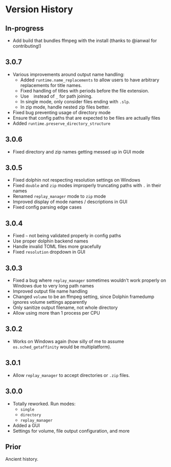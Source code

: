 # Version History

## In-progress

- Add build that bundles ffmpeg with the install (thanks to @ianwal for contributing!)

## 3.0.7

- Various improvements around output name handling:
    - Added `runtime.name_replacements` to allow users to have arbitrary
      replacements for title names.
    - Fixed handling of titles with periods before the file extension.
    - Use ` ` instead of `_` for path joining.
    - In single mode, only consider files ending with `.slp`.
    - In zip mode, handle nested zip files better.
- Fixed bug preventing usage of directory mode
- Ensure that config paths that are expected to be files are actually files
- Added `runtime.preserve_directory_structure`

## 3.0.6

- Fixed directory and zip names getting messed up in GUI mode

## 3.0.5

- Fixed dolphin not respecting resolution settings on Windows
- Fixed `double` and `zip` modes improperly truncating paths with `.` in their
  names
- Renamed `replay_manager` mode to `zip` mode
- Improved display of mode names / descriptions in GUI
- Fixed config parsing edge cases

## 3.0.4

- Fixed `~` not being validated properly in config paths
- Use proper dolphin backend names
- Handle invalid TOML files more gracefully
- Fixed `resolution` dropdown in GUI

## 3.0.3

- Fixed a bug where `replay_manager` sometimes wouldn't work properly on
  Windows due to very long path names
- Improved output file name handling
- Changed `volume` to be an ffmpeg setting, since Dolphin framedump ignores
  volume settings apparently
- Only sanitize output filename, not whole directory
- Allow using more than 1 process per CPU

## 3.0.2

- Works on Windows again (how silly of me to assume `os.sched_getaffinity` would
  be multiplatform).

## 3.0.1

- Allow `replay_manager` to accept directories or `.zip` files.

## 3.0.0

- Totally reworked. Run modes:
    - `single`
    - `directory`
    - `replay_manager`
- Added a GUI
- Settings for volume, file output configuration, and more

## Prior

Ancient history.
